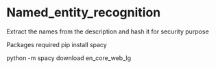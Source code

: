 # Named_entity_recognition
Extract the names from the description and hash it for security purpose

Packages required
pip install spacy 

python -m spacy download en_core_web_lg
